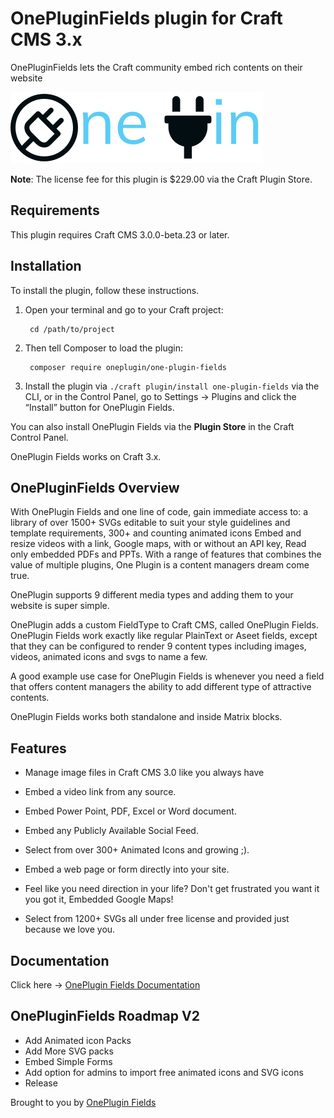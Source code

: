 # OnePluginFields plugin for Craft CMS 3.x

OnePluginFields lets the Craft community embed rich contents on their website

![LOGO](resources/img/logo.svg)

**Note**: The license fee for this plugin is $229.00 via the Craft Plugin Store.

## Requirements

This plugin requires Craft CMS 3.0.0-beta.23 or later.

## Installation

To install the plugin, follow these instructions.

1. Open your terminal and go to your Craft project:

        cd /path/to/project

2. Then tell Composer to load the plugin:

        composer require oneplugin/one-plugin-fields

3. Install the plugin via `./craft plugin/install one-plugin-fields` via the CLI, or in the Control Panel, go to Settings → Plugins and click the “Install” button for OnePlugin Fields.

You can also install OnePlugin Fields via the **Plugin Store** in the Craft Control Panel.

OnePlugin Fields works on Craft 3.x.


## OnePluginFields Overview

With OnePlugin Fields and one line of code, gain immediate access to: a library of over 1500+ SVGs editable to suit your style guidelines and template requirements, 300+ and counting animated icons Embed and resize videos with a link, Google maps, with or without an API key, Read only embedded PDFs and PPTs. With a range of features that combines the value of multiple plugins, One Plugin is a content managers dream come true.

OnePlugin supports 9 different media types and adding them to your website is super simple.

OnePlugin adds a custom FieldType to Craft CMS, called OnePlugin Fields. OnePlugin Fields work exactly like regular PlainText or Aseet fields, except that they can be configured to render 9 content types including images, videos, animated icons and svgs to name a few.

A good example use case for OnePlugin Fields is whenever you need a field that offers content managers the ability to add different type of attractive contents.

OnePlugin Fields works both standalone and inside Matrix blocks.

## Features

* Manage image files in Craft CMS 3.0 like you always have

* Embed a video link from any source.

* Embed Power Point, PDF, Excel or Word document.

* Embed any Publicly Available Social Feed.

* Select from over 300+ Animated Icons and growing ;).

* Embed a web page or form directly into your site.

* Feel like you need direction in your life? Don't get frustrated you want it you got it, Embedded Google Maps!

* Select from 1200+ SVGs all under free license and provided just because we love you.

## Documentation

Click here -> [OnePlugin Fields Documentation](https://docs.oneplugin.co/docs/installation/)


## OnePluginFields Roadmap V2

* Add Animated icon Packs
* Add More SVG packs
* Embed Simple Forms
* Add option for admins to import free animated icons and SVG icons
* Release

Brought to you by [OnePlugin Fields](https://oneplugin.co/)
